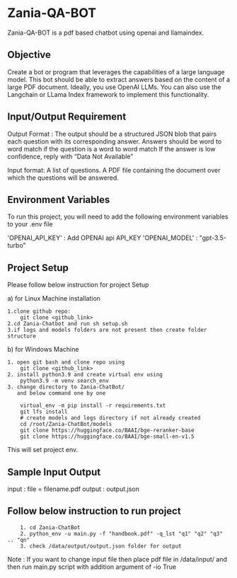 
# Zania-QA-BOT

Zania-QA-BOT is a pdf based chatbot using openai and llamaindex.


## Objective
Create a bot or program that leverages the capabilities of a large language model. This bot should be able to extract answers based on the content of a large PDF document. Ideally, you use OpenAI LLMs. You can also use the Langchain or LLama Index framework to implement this functionality.

## Input/Output Requirement
Output Format :
    The output should be a structured JSON blob that pairs each question with its corresponding answer.
    Answers should be word to word match if the question is a word to word match
    If the answer is low confidence, reply with “Data Not Available”

Input format:
    A list of questions.
    A PDF file containing the document over which the  questions will be answered.



## Environment Variables

To run this project, you will need to add the following environment variables to your .env file

'OPENAI_API_KEY' : Add OPENAI api API_KEY
'OPENAI_MODEL' : "gpt-3.5-turbo"


## Project Setup

Please follow below instruction for project Setup 

a) for Linux Machine installation

    1.clone github repo:
        git clone <github_link>
    2.cd Zania-Chatbot and run sh setup.sh
    3.if logs and models folders are not present then create folder structure
       

b) for Windows Machine
    
    1. open git bash and clone repo using
        git clone <github_link>
    2. install python3.9 and create virtual env using
        python3.9 -m venv search_env
    3. change directory to Zania-ChatBot/
       and below command one by one

        virtual_env -m pip install -r requirements.txt
        git lfs install
        # create models and logs directory if not already created
        cd /root/Zania-ChatBot/models
        git clone https://huggingface.co/BAAI/bge-reranker-base
        git clone https://huggingface.co/BAAI/bge-small-en-v1.5

    

This will set project env.
## Sample Input Output

input : file = filename.pdf
output : output.json

## Follow below instruction to run project
        1. cd Zania-ChatBot
        2. python_env -u main.py -f "handbook.pdf" -q_lst "q1" "q2" "q3" .. "qn"
        3. check /data/output/output.json folder for output


Note : If you want to change input file then place pdf file in /data/input/ and then run main.py script with addition argument of -io True

